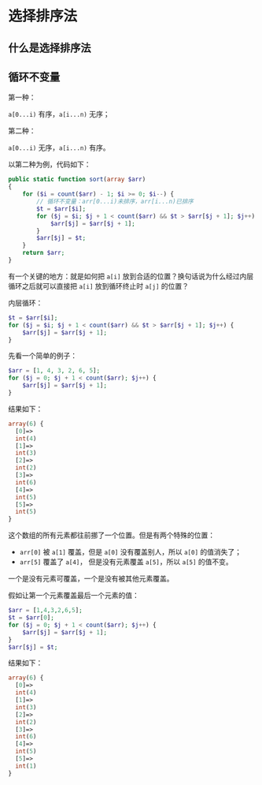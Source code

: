 # 选择排序法

## 什么是选择排序法

## 循环不变量

第一种：

`a[0...i)` 有序，`a[i...n)` 无序；

第二种：

`a[0...i)` 无序，`a[i...n)` 有序。

以第二种为例，代码如下：

```PHP
public static function sort(array $arr)
{
    for ($i = count($arr) - 1; $i >= 0; $i--) {
        // 循环不变量：arr[0...i)未排序，arr[i...n)已排序
        $t = $arr[$i];
        for ($j = $i; $j + 1 < count($arr) && $t > $arr[$j + 1]; $j++) {
            $arr[$j] = $arr[$j + 1];
        }
        $arr[$j] = $t;
    }
    return $arr;
}
```

有一个关键的地方：就是如何把 `a[i]` 放到合适的位置？换句话说为什么经过内层循环之后就可以直接把 `a[i]` 放到循环终止时 `a[j]` 的位置？

内层循环：

```PHP
$t = $arr[$i];
for ($j = $i; $j + 1 < count($arr) && $t > $arr[$j + 1]; $j++) {
    $arr[$j] = $arr[$j + 1];
}
```

先看一个简单的例子：

```PHP
$arr = [1, 4, 3, 2, 6, 5];
for ($j = 0; $j + 1 < count($arr); $j++) {
    $arr[$j] = $arr[$j + 1];
} 
```

结果如下：

```PHP
array(6) {
  [0]=>
  int(4)
  [1]=>
  int(3)
  [2]=>
  int(2)
  [3]=>
  int(6)
  [4]=>
  int(5)
  [5]=>
  int(5)
}
```

这个数组的所有元素都往前挪了一个位置。但是有两个特殊的位置：

- `arr[0]` 被 `a[1]` 覆盖，但是 `a[0]` 没有覆盖别人，所以 `a[0]` 的值消失了；
- `arr[5]` 覆盖了 `a[4]`， 但是没有元素覆盖 `a[5]`，所以 `a[5]` 的值不变。

一个是没有元素可覆盖，一个是没有被其他元素覆盖。

假如让第一个元素覆盖最后一个元素的值：

```PHP
$arr = [1,4,3,2,6,5];
$t = $arr[0];
for ($j = 0; $j + 1 < count($arr); $j++) {
    $arr[$j] = $arr[$j + 1];
}
$arr[$j] = $t;
```

结果如下：

```PHP
array(6) {
  [0]=>
  int(4)
  [1]=>
  int(3)
  [2]=>
  int(2)
  [3]=>
  int(6)
  [4]=>
  int(5)
  [5]=>
  int(1)
}
```